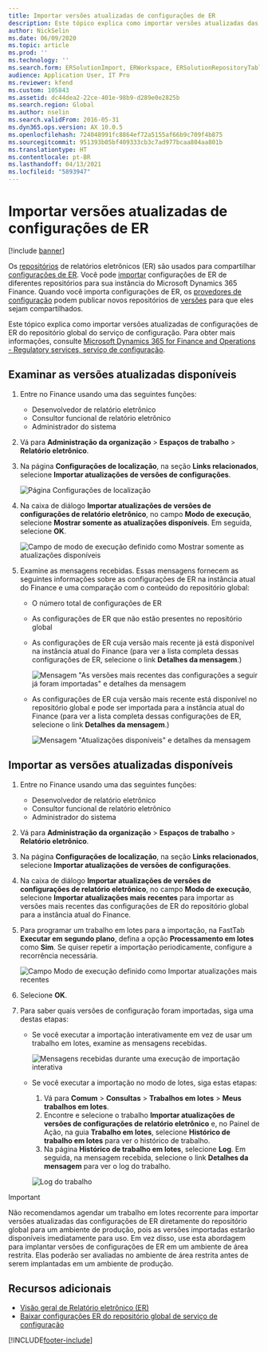 ```yaml
---
title: Importar versões atualizadas de configurações de ER
description: Este tópico explica como importar versões atualizadas das configurações de relatório eletrônico (ER) do repositório global do serviço de configuração.
author: NickSelin
ms.date: 06/09/2020
ms.topic: article
ms.prod: ''
ms.technology: ''
ms.search.form: ERSolutionImport, ERWorkspace, ERSolutionRepositoryTable
audience: Application User, IT Pro
ms.reviewer: kfend
ms.custom: 105843
ms.assetid: dc44dea2-22ce-401e-98b9-d289e0e2825b
ms.search.region: Global
ms.author: nselin
ms.search.validFrom: 2016-05-31
ms.dyn365.ops.version: AX 10.0.5
ms.openlocfilehash: 724048991fc8864ef72a5155af66b9c709f4b875
ms.sourcegitcommit: 951393b05bf409333cb3c7ad977bcaa804aa801b
ms.translationtype: HT
ms.contentlocale: pt-BR
ms.lasthandoff: 04/13/2021
ms.locfileid: "5893947"
---
```

# <a name="import-updated-versions-of-er-configurations"></a>Importar versões atualizadas de configurações de ER

[!include [banner](../includes/banner.md)]

Os [repositórios](general-electronic-reporting.md#Repository) de relatórios eletrônicos (ER) são usados para compartilhar [configurações de ER](general-electronic-reporting.md#Configuration). Você pode [importar](download-electronic-reporting-configuration-lcs.md) configurações de ER de diferentes repositórios para sua instância do Microsoft Dynamics 365 Finance. Quando você importa configurações de ER, os [provedores de configuração](general-electronic-reporting.md#Provider) podem publicar novos repositórios de [versões](general-electronic-reporting.md#component-versioning) para que eles sejam compartilhados.

Este tópico explica como importar versões atualizadas de configurações de ER do repositório global do serviço de configuração. Para obter mais informações, consulte [Microsoft Dynamics 365 for Finance and Operations - Regulatory services, serviço de configuração](/business-applications-release-notes/october18/dynamics365-finance-operations/regulatory-service-configuration).

## <a name="review-the-available-updated-versions"></a>Examinar as versões atualizadas disponíveis

1. Entre no Finance usando uma das seguintes funções:

    - Desenvolvedor de relatório eletrônico
    - Consultor funcional de relatório eletrônico
    - Administrador do sistema

2. Vá para **Administração da organização** \> **Espaços de trabalho** \> **Relatório eletrônico**.
3. Na página **Configurações de localização**, na seção **Links relacionados**, selecione **Importar atualizações de versões de configurações**.

    ![Página Configurações de localização](./media/er-download-updated-versions-global-repo1.png)

4. Na caixa de diálogo **Importar atualizações de versões de configurações de relatório eletrônico**, no campo **Modo de execução**, selecione **Mostrar somente as atualizações disponíveis**. Em seguida, selecione **OK**. 

    ![Campo de modo de execução definido como Mostrar somente as atualizações disponíveis](./media/er-download-updated-versions-global-repo2.png)

5. Examine as mensagens recebidas. Essas mensagens fornecem as seguintes informações sobre as configurações de ER na instância atual do Finance e uma comparação com o conteúdo do repositório global:

    - O número total de configurações de ER
    - As configurações de ER que não estão presentes no repositório global
    - As configurações de ER cuja versão mais recente já está disponível na instância atual do Finance (para ver a lista completa dessas configurações de ER, selecione o link **Detalhes da mensagem**.)

        ![Mensagem "As versões mais recentes das configurações a seguir já foram importadas" e detalhes da mensagem](./media/er-download-updated-versions-global-repo3.png)

    - As configurações de ER cuja versão mais recente está disponível no repositório global e pode ser importada para a instância atual do Finance (para ver a lista completa dessas configurações de ER, selecione o link **Detalhes da mensagem**.)

        ![Mensagem "Atualizações disponíveis" e detalhes da mensagem](./media/er-download-updated-versions-global-repo4.png)

## <a name="import-available-updated-versions"></a>Importar as versões atualizadas disponíveis

1. Entre no Finance usando uma das seguintes funções:

    - Desenvolvedor de relatório eletrônico
    - Consultor funcional de relatório eletrônico
    - Administrador do sistema

2. Vá para **Administração da organização** \> **Espaços de trabalho** \> **Relatório eletrônico**.
3. Na página **Configurações de localização**, na seção **Links relacionados**, selecione **Importar atualizações de versões de configurações**.
4. Na caixa de diálogo **Importar atualizações de versões de configurações de relatório eletrônico**, no campo **Modo de execução**, selecione **Importar atualizações mais recentes** para importar as versões mais recentes das configurações de ER do repositório global para a instância atual do Finance.
5. Para programar um trabalho em lotes para a importação, na FastTab **Executar em segundo plano**, defina a opção **Processamento em lotes** como **Sim**. Se quiser repetir a importação periodicamente, configure a recorrência necessária.

    ![Campo Modo de execução definido como Importar atualizações mais recentes](./media/er-download-updated-versions-global-repo5.png)

6. Selecione **OK**.
7. Para saber quais versões de configuração foram importadas, siga uma destas etapas:

    - Se você executar a importação interativamente em vez de usar um trabalho em lotes, examine as mensagens recebidas.

        ![Mensagens recebidas durante uma execução de importação interativa](./media/er-download-updated-versions-global-repo6.png)

    - Se você executar a importação no modo de lotes, siga estas etapas:

        1. Vá para **Comum** \> **Consultas** \> **Trabalhos em lotes** \> **Meus trabalhos em lotes**.
        2. Encontre e selecione o trabalho **Importar atualizações de versões de configurações de relatório eletrônico** e, no Painel de Ação, na guia **Trabalho em lotes**, selecione **Histórico de trabalho em lotes** para ver o histórico de trabalho.
        3. Na página **Histórico de trabalho em lotes**, selecione **Log**. Em seguida, na mensagem recebida, selecione o link **Detalhes da mensagem** para ver o log do trabalho.

        ![Log do trabalho](./media/er-download-updated-versions-global-repo7.png)

> [!IMPORTANT]
> Não recomendamos agendar um trabalho em lotes recorrente para importar versões atualizadas das configurações de ER diretamente do repositório global para um ambiente de produção, pois as versões importadas estarão disponíveis imediatamente para uso. Em vez disso, use esta abordagem para implantar versões de configurações de ER em um ambiente de área restrita. Elas poderão ser avaliadas no ambiente de área restrita antes de serem implantadas em um ambiente de produção.

## <a name="additional-resources"></a>Recursos adicionais

- [Visão geral de Relatório eletrônico (ER)](general-electronic-reporting.md)
- [Baixar configurações ER do repositório global de serviço de configuração](er-download-configurations-global-repo.md)


[!INCLUDE[footer-include](../../../includes/footer-banner.md)]